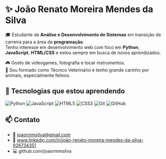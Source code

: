 
# ✨ João Renato Moreira Mendes da Silva

🎓 Estudante de **Análise e Desenvolvimento de Sistemas** em transição de carreira para a área de **programação**.  
Tenho interesse em desenvolvimento web com foco em **Python**, **JavaScript**, **HTML/CSS** e estou sempre em busca de novos aprendizados.

🎮 Gosto de videogames, fotografia e tocar instrumentos.  
🐾 Sou formado como Técnico Veterinário e tenho grande carinho por animais, especialmente felinos.

## 🔧 Tecnologias que estou aprendendo

![Python](https://img.shields.io/badge/Python-3776AB?style=for-the-badge&logo=python&logoColor=white)
![JavaScript](https://img.shields.io/badge/JavaScript-F7DF1E?style=for-the-badge&logo=javascript&logoColor=black)
![HTML5](https://img.shields.io/badge/HTML5-E34F26?style=for-the-badge&logo=html5&logoColor=white)
![CSS3](https://img.shields.io/badge/CSS3-1572B6?style=for-the-badge&logo=css3&logoColor=white)
![Git](https://img.shields.io/badge/Git-F05032?style=for-the-badge&logo=git&logoColor=white)
![GitHub](https://img.shields.io/badge/GitHub-000?style=for-the-badge&logo=github&logoColor=white)

## 📫 Contato

- 📧 joaormmsilva@gmail.com
- 💼 www.linkedin.com/in/joão-renato-moreira-mendes-da-silva-926734351
- 💻 github.com/joaormmsilva


